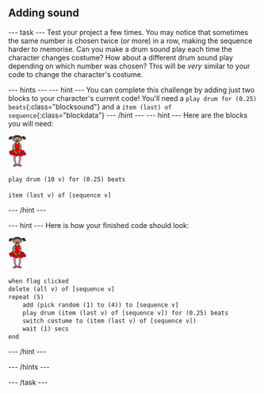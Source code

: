 ## Adding sound

--- task ---
Test your project a few times. You may notice that sometimes the same number is chosen twice (or more) in a row, making the sequence harder to memorise. Can you make a drum sound play each time the character changes costume? How about a different drum sound play depending on which number was chosen? This will be _very_ similar to your code to change the character's costume.


--- hints ---
--- hint ---
You can complete this challenge by adding just two blocks to your character's current code! You'll need a `play drum for (0.25) beats`{:class="blocksound"} and a `item (last) of sequence`{:class="blockdata"}
--- /hint ---
--- hint ---
Here are the blocks you will need:

![ballerina](images/ballerina.png)

```blocks
play drum (10 v) for (0.25) beats

item (last v) of [sequence v]
```
--- /hint ---

--- hint ---
Here is how your finished code should look:

![ballerina](images/ballerina.png)

```blocks
when flag clicked
delete (all v) of [sequence v]
repeat (5)
	add (pick random (1) to (4)) to [sequence v]
    play drum (item (last v) of [sequence v]) for (0.25) beats
    switch costume to (item (last v) of [sequence v])
    wait (1) secs
end
```
--- /hint ---

--- /hints ---

--- /task ---
